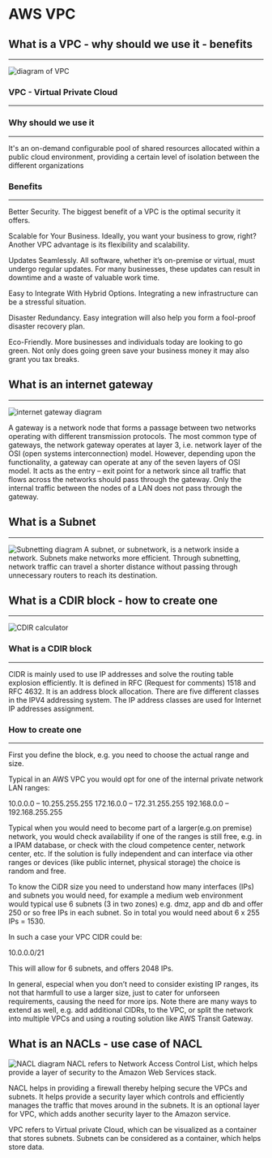 # AWS VPC

## What is a VPC - why should we use it - benefits
---
![diagram of VPC](../vpc-images/Virtual_Private_Cloud_(VPC).jpg)

### VPC - Virtual Private Cloud
---
### Why should we use it
 ---
 It's an on-demand configurable pool of shared resources allocated within a public cloud environment, providing a certain level of isolation between the different organizations

### Benefits
---
Better Security. The biggest benefit of a VPC is the optimal security it offers.

Scalable for Your Business. Ideally, you want your business to grow, right? Another VPC advantage is its flexibility and scalability.

Updates Seamlessly. All software, whether it’s on-premise or virtual, must undergo regular updates. For many businesses, these updates can result in downtime and a waste of valuable work time.

Easy to Integrate With Hybrid Options. Integrating a new infrastructure can be a stressful situation. 

Disaster Redundancy. Easy integration will also help you form a fool-proof disaster recovery plan. 

Eco-Friendly. More businesses and individuals today are looking to go green. Not only does going green save your business money it may also grant you tax breaks.

## What is an internet gateway
---
![internet gateway diagram](../vpc-images/internet_gateway.jpg)

A gateway is a network node that forms a passage between two networks operating with different transmission protocols. The most common type of gateways, the network gateway operates at layer 3, i.e. network layer of the OSI (open systems interconnection) model. However, depending upon the functionality, a gateway can operate at any of the seven layers of OSI model. It acts as the entry – exit point for a network since all traffic that flows across the networks should pass through the gateway. Only the internal traffic between the nodes of a LAN does not pass through the gateway.

## What is a Subnet
---
![Subnetting diagram](../vpc-images/subnetting.jpg)
A subnet, or subnetwork, is a network inside a network. Subnets make networks more efficient. Through subnetting, network traffic can travel a shorter distance without passing through unnecessary routers to reach its destination.


## What is a CDIR block - how to create one
---
![CDIR calculator](../vpc-images/aws-subnets-cidr-blocks-simply-calculate.jpg)

### What is a CDIR block
---
CIDR is mainly used to use IP addresses and solve the routing table explosion efficiently. It is defined in RFC (Request for comments) 1518 and RFC 4632. It is an address block allocation. There are five different classes in the IPV4 addressing system. The IP address classes are used for Internet IP addresses assignment.

### How to create one
---
First you define the block, e.g. you need to choose the actual range and size.

Typical in an AWS VPC you would opt for one of the internal private network LAN ranges:

10.0.0.0 – 10.255.255.255
172.16.0.0 – 172.31.255.255
192.168.0.0 – 192.168.255.255

Typical when you would need to become part of a larger(e.g.on premise) network, you would check availability if one of the ranges is still free, e.g. in a IPAM database, or check with the cloud competence center, network center, etc. If the solution is fully independent and can interface via other ranges or devices (like public internet, physical storage) the choice is random and free.

To know the CiDR size you need to understand how many interfaces (IPs) and subnets you would need, for example a medium web environment would typical use 6 subnets (3 in two zones) e.g. dmz, app and db and offer 250 or so free IPs in each subnet. So in total you would need about 6 x 255 IPs = 1530.

In such a case your VPC CIDR could be:

10.0.0.0/21

This will allow for 6 subnets, and offers 2048 IPs.

In general, especial when you don’t need to consider existing IP ranges, its not that harmfull to use a larger size, just to cater for unforseen requirements, causing the need for more ips. Note there are many ways to extend as well, e.g. add additional CIDRs, to the VPC, or split the network into multiple VPCs and using a routing solution like AWS Transit Gateway.

## What is an NACLs - use case of NACL
![NACL diagram](../images/NACLs_Use_case.jpg)
NACL refers to Network Access Control List, which helps provide a layer of security to the Amazon Web Services stack.  

NACL helps in providing a firewall thereby helping secure the VPCs and subnets. It helps provide a security layer which controls and efficiently manages the traffic that moves around in the subnets. It is an optional layer for VPC, which adds another security layer to the Amazon service. 

VPC refers to Virtual private Cloud, which can be visualized as a container that stores subnets. Subnets can be considered as a container, which helps store data.
